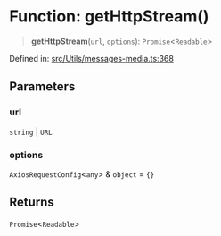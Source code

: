 # Function: getHttpStream()

> **getHttpStream**(`url`, `options`): `Promise`\<`Readable`\>

Defined in: [src/Utils/messages-media.ts:368](https://github.com/Fokusdotid/bail/blob/8b525f9ebcc20cb9acd0f880b6ad58976e38b117/src/Utils/messages-media.ts#L368)

## Parameters

### url

`string` | `URL`

### options

`AxiosRequestConfig`\<`any`\> & `object` = `{}`

## Returns

`Promise`\<`Readable`\>
